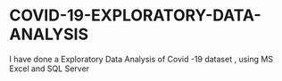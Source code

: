 # COVID-19-EXPLORATORY-DATA-ANALYSIS
I have done a Exploratory Data Analysis of Covid -19 dataset , using MS Excel and SQL Server
